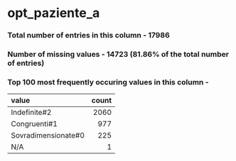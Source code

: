 
# opt_paziente_a

### Total number of entries in this column - 17986

### Number of missing values - 14723 (81.86% of the total number of entries)

### Top 100 most frequently occuring values in this column -

| value               |   count |
|:--------------------|--------:|
| Indefinite#2        |    2060 |
| Congruenti#1        |     977 |
| Sovradimensionate#0 |     225 |
| N/A                 |       1 |
